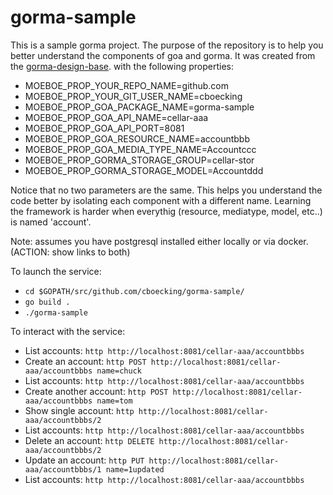 # gorma-sample
This is a sample gorma project. The purpose of the repository is to help you better understand the components of goa and gorma. It was created from the [gorma-design-base](https://github.com/cboecking/goa-design-base). with the following properties:

* MOEBOE_PROP_YOUR_REPO_NAME=github.com
* MOEBOE_PROP_YOUR_GIT_USER_NAME=cboecking
* MOEBOE_PROP_GOA_PACKAGE_NAME=gorma-sample
* MOEBOE_PROP_GOA_API_NAME=cellar-aaa
* MOEBOE_PROP_GOA_API_PORT=8081
* MOEBOE_PROP_GOA_RESOURCE_NAME=accountbbb
* MOEBOE_PROP_GOA_MEDIA_TYPE_NAME=Accountccc
* MOEBOE_PROP_GORMA_STORAGE_GROUP=cellar-stor
* MOEBOE_PROP_GORMA_STORAGE_MODEL=Accountddd

Notice that no two parameters are the same. This helps you understand the code better by isolating each component with a different name. Learning the framework is harder when everythig (resource, mediatype, model, etc..) is named 'account'.

Note: assumes you have postgresql installed either locally or via docker. (ACTION: show links to both)

To launch the service:

* `cd $GOPATH/src/github.com/cboecking/gorma-sample/`
* `go build .`
* `./gorma-sample`

To interact with the service:

* List accounts: `http http://localhost:8081/cellar-aaa/accountbbbs`
* Create an account: `http POST http://localhost:8081/cellar-aaa/accountbbbs name=chuck`
* List accounts: `http http://localhost:8081/cellar-aaa/accountbbbs`
* Create another account: `http POST http://localhost:8081/cellar-aaa/accountbbbs name=tom`
* Show single account: `http http://localhost:8081/cellar-aaa/accountbbbs/2`
* List accounts: `http http://localhost:8081/cellar-aaa/accountbbbs`
* Delete an account: `http DELETE http://localhost:8081/cellar-aaa/accountbbbs/2`
* Update an account: `http PUT http://localhost:8081/cellar-aaa/accountbbbs/1 name=1updated`
* List accounts: `http http://localhost:8081/cellar-aaa/accountbbbs`
